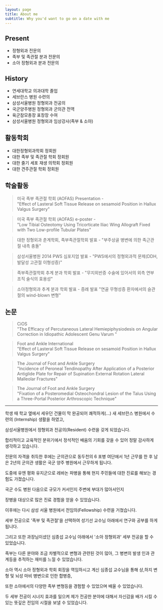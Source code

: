 ```yaml
---
layout: page
title: About me
subtitle: Why you'd want to go on a date with me
---
```


## Present
* 정형외과 전문의
* 족부 및 족관절 분과 전문의
* 소아 정형외과 분과 전문의

## History
 * 연세대학교 의과대학 졸업
 * 세브란스 병원 수련의
 * 삼성서울병원 정형외과 전공의
 * 국군양주병원 정형외과 군의관 전역
 * 육군참모총장 표창장 수여
 * 삼성서울병원 정형외과 임상강사(족부 & 소아)

## 활동학회
* 대한정형외과학회 정회원
* 대한 족부 및 족관절 학회 정회원
* 대한 줄기 세포 재생 의학회 정회원
* 대한 견주관절 학회 정회원

## 학술활동	
> 미국 족부 족관절 학회 (AOFAS) Presentation -   
> "Effect of Lasteral Soft Tissue Release on sesamoid Position in Hallux Valgus Surgery"   

> 미국 족부 족관절 학회 (AOFAS) e-poster -   
> "Low Tibial Osteotomy Using Tricorticate Iliac Wing Allograft Fixed with Two Low-profile Tubular Plates"   

> 대한 정형외과 춘계학회, 족부족관절학회 발표 - "부주상골  병변에 의한 족근관절 내측 충돌"   

> 삼성서울병원 2014 PWS 심포지엄 발표 - "PWS에서의 정형외과적 문제(DDH, 발달성 고관절 이형성증)"   

> 족부족관절학회 추계 분과 학회 발표 - "무지외반증 수술에 있어서의 외측 연부 조직 술식의 효용성"   

> 소아정형외과 추계 분과 학회 발표 - 증례 발표 "연골 무형성증 환자에서의 슬관절의 wind-blown 변형"
 
## 논문
> CiOS   
> "The Efficacy of Percutaneous Lateral Hemiepiphysiodesis on Angular Correction  in Idiopathic Adolescent Genu Varum "

> Foot and Ankle International   
> "Effect of Lasteral Soft Tissue Release on sesamoid Position in Hallux Valgus Surgery"   

> The Journal of Foot and Ankle Surgery   
> "Incidence of Peroneal Tendinopathy After Application of a Posterior Antiglide Plate for Repair of Supination External Rotation Lateral Malleolar Fractures"   

> The Journal of Foot and Ankle Surgery   
> "Fixation of a Posteromedial Osteochondral Lesion of the Talus Using a Three-Portal Posterior Arthroscopic Technique"

---


학생 때 학교 옆에서 세우던 건물이 막 완공되어 쾌적하게(...) 새 세브란스 병원에서 수련의 (Internship) 생활을 하였고,   

삼성서울병원에서 정형외과 전공의(Resident) 수련을 갖게 되었습니다.   

합리적이고 교육적인 분위기에서 정석적인 배움의 기회를 갖을 수 있어 정말 감사하게 생각하고 있습니다.   

전문의 자격을 취득한 후에는 군의관으로 동두천의 6 포병 여단에서 1년 근무를 한 후 남은 2년의 군의관 생활은 국군 양주 병원에서 근무하게 됩니다.   

도중에 유엔 평화 유지군으로 레바논 파병을 통해 현지 주민들에 대한 진료를 해보는 경험도 가졌습니다.   

국군 수도 병원 다음으로 규모가 커서인지 주변에 부대가 많아서인지   

장병을 대상으로 많은 진료 경험을 얻을 수 있었습니다.   

이후에는 다시 삼성 서울 병원에서 전임의(Fellowship) 수련을 거쳤습니다.   

세부 전공으로 '족부 및 족관절'을 선택하여 성기선 교수님 아래에서 연구와 공부를 하게 됩니다.   

그리고 또한 과장님이셨던 심종섭 교수님 아래에서 '소아 정형외과' 세부 전공을 할 수 있었습니다.   

족부는 다른 분야와 조금 차별적으로 변형과 관련된 것이 많아, 그 병변의 발생 인과 관계등을 추적하는 재미를 느낄 수 있었습니다.   

소아 역시 소아 정형외과 학회 회장을 역임하시고 계신 심종섭 교수님을 통해 상,하지 변형 및 뇌성 마비 병변으로 인한 합병증,   

또한 소아에서의 다양한 족부 변형등을 경험할 수 있었으며 배울 수 있었습니다.   

두 세부 전공이 시너지 효과를 일으켜 제가 전공한 분야에 대해서 자신감을 배가 시킬 수 있는 뜻깊은 전임의 시절을 보낼 수 있었습니다.   
